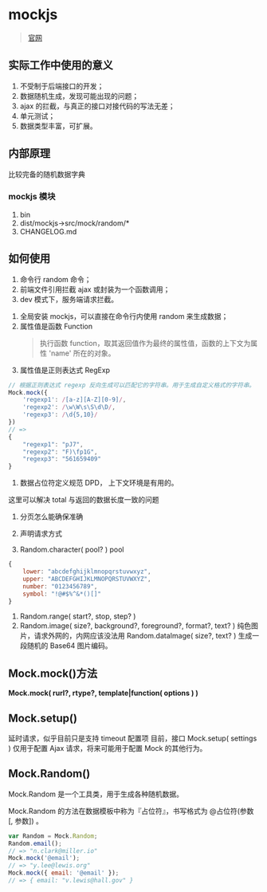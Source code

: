 # mockjs

> [官网](http://mockjs.com/)

## 实际工作中使用的意义

1. 不受制于后端接口的开发；
2. 数据随机生成，发现可能出现的问题；
3. ajax 的拦截，与真正的接口对接代码的写法无差；
4. 单元测试；
5. 数据类型丰富，可扩展。

## 内部原理

比较完备的随机数据字典

### mockjs 模块

1. bin
2. dist/mockjs->src/mock/random/\*
3. CHANGELOG.md

## 如何使用

1. 命令行 random 命令；
2. 前端文件引用拦截 ajax 或封装为一个函数调用；
3. dev 模式下，服务端请求拦截。

1) 全局安装 mockjs，可以直接在命令行内使用 random 来生成数据；
2) 属性值是函数 Function
   > 执行函数 function，取其返回值作为最终的属性值，函数的上下文为属性 'name' 所在的对象。
3) 属性值是正则表达式 RegExp

```js
// 根据正则表达式 regexp 反向生成可以匹配它的字符串。用于生成自定义格式的字符串。
Mock.mock({
    'regexp1': /[a-z][A-Z][0-9]/,
    'regexp2': /\w\W\s\S\d\D/,
    'regexp3': /\d{5,10}/
})
// =>
{
    "regexp1": "pJ7",
    "regexp2": "F)\fp1G",
    "regexp3": "561659409"
}
```

1. 数据占位符定义规范 DPD， 上下文环境是有用的。

这里可以解决 total 与返回的数据长度一致的问题

1. 分页怎么能确保准确

2. 声明请求方式
3. Random.character( pool? ) pool

```js
{
    lower: "abcdefghijklmnopqrstuvwxyz",
    upper: "ABCDEFGHIJKLMNOPQRSTUVWXYZ",
    number: "0123456789",
    symbol: "!@#$%^&*()[]"
}
```

1. Random.range( start?, stop, step? )
2. Random.image( size?, background?, foreground?, format?, text? ) 纯色图片，请求外网的，内网应该没法用
   Random.dataImage( size?, text? ) 生成一段随机的 Base64 图片编码。

## Mock.mock()方法

**Mock.mock( rurl?, rtype?, template|function( options ) )**

## Mock.setup()

延时请求，似乎目前只是支持 timeout 配置项
目前，接口 Mock.setup( settings ) 仅用于配置 Ajax 请求，将来可能用于配置 Mock 的其他行为。

## Mock.Random()

Mock.Random 是一个工具类，用于生成各种随机数据。

Mock.Random 的方法在数据模板中称为『占位符』，书写格式为 @占位符(参数 [, 参数]) 。

```js
var Random = Mock.Random;
Random.email();
// => "n.clark@miller.io"
Mock.mock('@email');
// => "y.lee@lewis.org"
Mock.mock({ email: '@email' });
// => { email: "v.lewis@hall.gov" }
```
